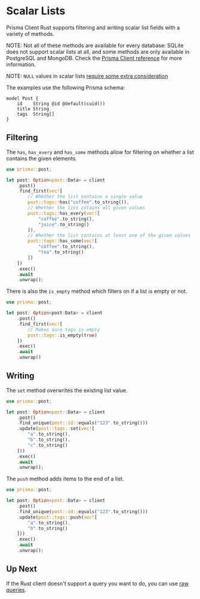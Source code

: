 # Scalar Lists

Prisma Client Rust supports filtering and writing scalar list fields with a variety of methods.

NOTE: Not all of these methods are available for every database: SQLite does not support scalar lists at all, and some methods are only available in PostgreSQL and MongoDB. Check the [Prisma Client reference](https://www.prisma.io/docs/reference/api-reference/prisma-client-reference) for more information.

NOTE: `NULL` values in scalar lists [require some extra consideration](https://www.prisma.io/docs/concepts/components/prisma-client/working-with-fields/working-with-scalar-lists-arrays#filtering-scalar-lists)

The examples use the following Prisma schema:

```prisma
model Post {
    id    String @id @default(cuid())
    title String
    tags  String[]
}
```

## Filtering

The `has`, `has_every` and `has_some` methods allow for filtering on whether a list contains the given elements.

```rust
use prisma::post;

let post: Option<post::Data> = client
    .post()
    .find_first(vec![
        // Whether the list contains a single value
        post::tags::has("coffee".to_string()),
        // Whether the list cotains all given values
        post::tags::has_every(vec![
            "coffee".to_string(),
            "juice".to_string()
        ]),
        // Whether the list contains at least one of the given values
        post::tags::has_some(vec![
            "coffee".to_string(),
            "tea".to_string()
        ])
    ])
    .exec()
    .await
    .unwrap();
```

There is also the `is_empty` method which filters on if a list is empty or not.

```rust
use prisma::post;

let post: Option<post:Data> = client
    .post()
    .find_first(vec![
        // Makes sure tags is empty
        post::tags::is_empty(true)
    ])
    .exec()
    .await
    .unwrap()
```

## Writing

The `set` method overwrites the existing list value.

```rust
use prisma::post;

let post: Option<post::Data> = client
    .post()
    .find_unique(post::id::equals("123".to_string()))
    .update(post::tags::set(vec![
        "a".to_string(),
        "b".to_string(),
        "c".to_string()
    ]))
    .exec()
    .await
    .unwrap();
```

The `push` method adds items to the end of a list.

```rust
use prisma::post;

let post: Option<post::Data> = client
    .post()
    .find_unique(post::id::equals("123".to_string()))
    .update(post::tags::push(vec![
        "a".to_string(),
        "b".to_string()
    ]))
    .exec()
    .await
    .unwrap();
```

## Up Next

If the Rust client doesn't support a query you want to do, you can use [raw queries](13-raw.md).
